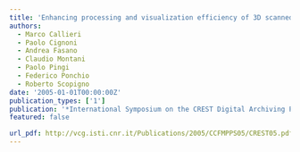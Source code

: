 ```yaml
---
title: 'Enhancing processing and visualization efficiency of 3D scanned meshes'
authors:
  - Marco Callieri
  - Paolo Cignoni
  - Andrea Fasano
  - Claudio Montani
  - Paolo Pingi
  - Federico Ponchio
  - Roberto Scopigno
date: '2005-01-01T00:00:00Z'
publication_types: ['1']
publication: '*International Symposium on the CREST Digital Archiving Project*'
featured: false

url_pdf: http://vcg.isti.cnr.it/Publications/2005/CCFMPPS05/CREST05.pdf
---
```

